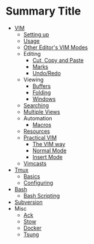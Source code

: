 # Summary Title

* [VIM](vim/readme.md)
  * [Setting up](vim/setting-up-vim.md)
  * [Usage](vim/vim-usage.md)
  * [Other Editor's VIM Modes](vim/vim-other-editors.md)
  * Editing
    * [Cut, Copy and Paste](vim/editing/vim-cut-copy-paste.md)
    * [Marks](vim/editing/vim-marks.md)
    * [Undo/Redo](vim/editing/vim-undo-redo.md)
  * Viewing
    * [Buffers](vim/viewing/vim-buffers.md)
    * [Folding](vim/viewing/vim-folding.md)
    * [Windows](vim/viewing/vim-windows.md)
  * [Searching](vim/vim-searching.md)
  * [Multiple Views](vim/vim-multiple-views.md)
  * Automation
    - [Macros](vim.automation/vim-macros.md)
  * [Resources](vim/vim-resources.md)
  * [Practical VIM](vim/practical-vim/readme.md)
      - [The VIM way](vim/practical-vim/pv-1-vim-way.md)
      - [Normal Mode](vim/practical-vim/pv-2-normal-mode.md)
      - [Insert Mode](vim/practical-vim/pv-2-insert-mode.md)
  * [Vimcasts](vim/vimcasts.md)
* [Tmux](tmux/readme.md)
  * [Basics](tmux/tmux.md)
  * [Configuring](tmux/configuring-tmux.md)
* [Bash](bash.md)
  - [Bash Scripting](bash/bash-scripting.md)
* [Subversion](svn.md)
* Misc
  * [Ack](ack.md)
  * [Stow](stow.md)
  * [Docker](docker.md)
  * [Tsung](tsung.md)
